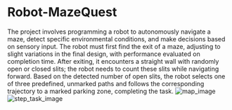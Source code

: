# Robot-MazeQuest
The project involves programming a robot to autonomously navigate a maze, detect specific environmental conditions, and make decisions based on sensory input. The robot must first find the exit of a maze, adjusting to slight variations in the final design, with performance evaluated on completion time. After exiting, it encounters a straight wall with randomly open or closed slits; the robot needs to count these slits while navigating forward. Based on the detected number of open slits, the robot selects one of three predefined, unmarked paths and follows the corresponding trajectory to a marked parking zone, completing the task.
                   ![map_image](https://github.com/user-attachments/assets/2e1a1a83-0a46-4374-b5f5-bdace2fd0d2d)
                   ![step_task_image](https://github.com/user-attachments/assets/04eab059-feba-44f8-828c-bf389e7e21aa)


      


                           
